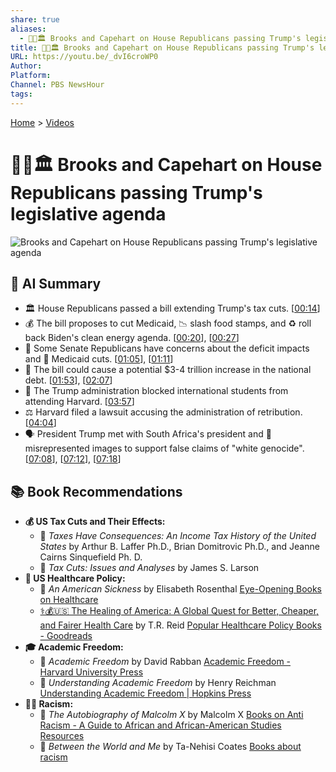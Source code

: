 ```yaml
---
share: true
aliases:
  - 👹📜🏛️ Brooks and Capehart on House Republicans passing Trump's legislative agenda
title: 👹📜🏛️ Brooks and Capehart on House Republicans passing Trump's legislative agenda
URL: https://youtu.be/_dvI6croWP0
Author:
Platform:
Channel: PBS NewsHour
tags:
---
```

[Home](../index.md) > [Videos](./index.md)  
# 👹📜🏛️ Brooks and Capehart on House Republicans passing Trump's legislative agenda  
![Brooks and Capehart on House Republicans passing Trump's legislative agenda](https://youtu.be/_dvI6croWP0)  
  
## 🤖 AI Summary  
* 🏛️ House Republicans passed a bill extending Trump's tax cuts. \[[00:14](http://www.youtube.com/watch?v=_dvI6croWP0&t=14)\]  
* 💰 The bill proposes to cut Medicaid, 📉 slash food stamps, and ♻️ roll back Biden's clean energy agenda. \[[00:20](http://www.youtube.com/watch?v=_dvI6croWP0&t=20)\], \[[00:27](http://www.youtube.com/watch?v=_dvI6croWP0&t=27)\]  
* 🤔 Some Senate Republicans have concerns about the deficit impacts and 🏥 Medicaid cuts. \[[01:05](http://www.youtube.com/watch?v=_dvI6croWP0&t=65)\], \[[01:11](http://www.youtube.com/watch?v=_dvI6croWP0&t=71)\]  
* 💸 The bill could cause a potential $3-4 trillion increase in the national debt. \[[01:53](http://www.youtube.com/watch?v=_dvI6croWP0&t=113)\], \[[02:07](http://www.youtube.com/watch?v=_dvI6croWP0&t=127)\]  
* 🚫 The Trump administration blocked international students from attending Harvard. \[[03:57](http://www.youtube.com/watch?v=_dvI6croWP0&t=237)\]  
* ⚖️ Harvard filed a lawsuit accusing the administration of retribution. \[[04:04](http://www.youtube.com/watch?v=_dvI6croWP0&t=244)\]  
* 🗣️ President Trump met with South Africa's president and 🤥 misrepresented images to support false claims of "white genocide". \[[07:08](http://www.youtube.com/watch?v=_dvI6croWP0&t=428)\], \[[07:12](http://www.youtube.com/watch?v=_dvI6croWP0&t=432)\], \[[07:18](http://www.youtube.com/watch?v=_dvI6croWP0&t=438)\]  
  
## 📚 Book Recommendations  
* **💰 US Tax Cuts and Their Effects:**  
    * 📖 *Taxes Have Consequences: An Income Tax History of the United States* by Arthur B. Laffer Ph.D., Brian Domitrovic Ph.D., and Jeanne Cairns Sinquefield Ph. D.  
    * 📖 *Tax Cuts: Issues and Analyses* by James S. Larson  
* **🏥 US Healthcare Policy:**  
    * 📖 *An American Sickness* by Elisabeth Rosenthal [Eye-Opening Books on Healthcare](https://www.penguinrandomhouse.com/the-read-down/books-on-healthcare/)  
    * [⚕️💰🇺🇸 The Healing of America: A Global Quest for Better, Cheaper, and Fairer Health Care](../books/the-healing-of-america-a-global-quest-for-better-cheaper-and-fairer-health-care.md) by T.R. Reid [Popular Healthcare Policy Books - Goodreads](https://www.goodreads.com/shelf/show/healthcare-policy)  
* **🎓 Academic Freedom:**  
    * 📖 *Academic Freedom* by David Rabban [Academic Freedom - Harvard University Press](https://www.hup.harvard.edu/books/9780674291058)  
    * 📖 *Understanding Academic Freedom* by Henry Reichman [Understanding Academic Freedom | Hopkins Press](https://www.press.jhu.edu/books/title/53941/understanding-academic-freedom)  
* **✊🏿 Racism:**  
    * 📖 *The Autobiography of Malcolm X* by Malcolm X [Books on Anti Racism - A Guide to African and African-American Studies Resources](https://libguides.wustl.edu/c.php?g=46877&p=7838937)  
    * 📖 *Between the World and Me* by Ta-Nehisi Coates [Books about racism](https://www.penguinrandomhouse.com/the-read-down/books-about-race/)